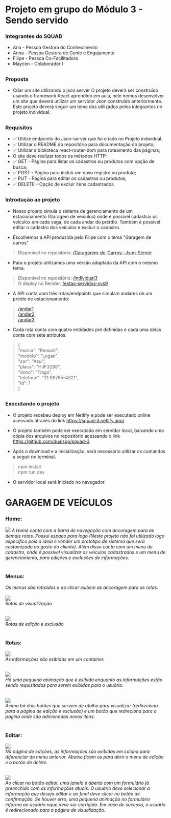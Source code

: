 # Projeto em grupo do Módulo 3 - Sendo servido

### Integrantes do SQUAD

- Ana - Pessoa Gestora do Conhecimento
- Anna - Pessoa Gestora de Gente e Engajamento
- Filipe - Pessoa Co-Facilitadora
- Maycon - Colaborador I

##

### Proposta

- Criar um site utilizando o json.server O projeto deverá ser construído usando o framework React aprendido em aula, nele iremos desenvolver um site que deverá utilizar um servidor Json construído anteriormente. Este projeto deverá seguir um tema dos utilizados pelos integrantes no projeto individual.

##

### Requisitos

- ✅ Utilize endpoints do Json-server que foi criado no Projeto individual.
- ✅ Utilizar o README do repositório para documentação do projeto;
- ✅ Utilizar a biblioteca react-router-dom para roteamento das páginas;
- O site deve realizar todos os métodos HTTP:
- ✅ GET - Página para listar os cadastros ou produtos com opção de busca;
- ✅ POST - Página para incluir um novo registro ou produto;
- ✅ PUT - Página para editar os cadastros ou produtos;
- ✅ DELETE - Opção de excluir itens cadastrados.

##

### Introdução ao projeto

- Nosso projeto simula o sistema de gerenciamento de um estacionamento (Garagem de veículos) onde é possível cadastrar os veículos em cada vaga, de cada andar do prérdio. Também é possível editar o cadastro dos veículos e excluir o cadastro.

- Escolhemos a API produzida pelo Filipe com o tema "Garagem de carros"

> Disponível no repositório: [/Garagarem-de-Carros--Json-Server](https://github.com/Lype3d/Garagem-de-Carros--Json-Server)

- Para o projeto utilizamos uma versão adaptada da API com o mesmo tema.

> Disponível no repositório: [/individual3](https://github.com/dualsgo/individual-3)<br>
> O deploy no Render:  [/estao-servidos-xvs9](https://estao-servidos-xvs9.onrender.com/)

- A API conta com três rotas/endpoints que simulam andares de um prédio de estacionamento:

 > [/andar1](https://estao-servidos-xvs9.onrender.com/andar1)<br>
> [/andar2](https://estao-servidos-xvs9.onrender.com/andar2)<br>
> [/andar3](https://estao-servidos-xvs9.onrender.com/andar3)

- Cada rota conta com quatro entidades pré definidas e cada uma delas conta com sete atributos.

> {<br>
    "marca": "Renault", <br>
    "modelo": "Logan",<br>
    "cor": "Azul",<br>
    "placa": "HJF3288",<br>
    "dono": "Tiago",<br>
    "telefone": "21 98765-4321",<br>
    "id": 1<br>
    }

##

### Executando o projeto

- O projeto recebeu deploy em Netlify e pode ser executado online acessado através do link <https://squad-3.netlify.app/>

- O projeto também pode ser executado em servidor local, baixando uma cópia dos arquivos no repositório acessando o link <https://github.com/dualsgo/squad-3>

- Após o download e a inicialização, será necessário utilizar os comandos a seguir no terminal.

>npm install<br>
>npm run dev

- O servidor local será iniciado no navegador.

##


# GARAGEM DE VEÍCULOS

### Home:
<img src="README/home.JPG">
<i>A Home conta com a barra de navegação com ancoragem para as demais rotas. Possui espaço para logo (Neste projeto não foi utilizado logo específico pois a ideia é vender um protótipo de sistema que será customizado ao gosto do cliente). Além disso conta com um menu de cadastro, onde é possível visualizar os veículos cadastrados e um menu de gerenciamento, para edições e exclusões de informações.</i><br><br>

### Menus: 
<i>Os menus são retraidos e ao clicar exibem as ancoragem para as rotas.</i><br><br>
<img src="README/menus1.JPG"><br>
<i>Rotas de visualização</i><br><br>

<img src="README/menus2.JPG"><br>
<i>Rotas de edição e exclusão</i><br><br>

### Rotas:

<img src="README/containerinfos.JPG"><br>
<i>As informações são exibidas em um container.</i><br><br>

<img src="README/animacao.JPG"><br>
<i>Há uma pequena animação que é exibida enquanto as informações estão sendo requisitadas para serem exibidas para o usuário.</i><br><br>

<img src="README/botoes.JPG"><br>
<i>Acima há dois botões que servem de atalho para visualizar (redireciona para a página de edição e exclusão) e um botão que redreciona para a página onde são adicionados novos itens.</i><br><br>

### Editar:

<img src="README/infosedit.JPG"><br>
<i>Na página de edições, as informações são exibidas em coluna para diferenciar do menu anterior. Abaixo ficam os para abrir o menu de edição e o botão de delete.</i><br><br>

<img src="README/infoseditar.JPG"><br>
<i>Ao clicar no botão editar, uma janela é aberta com um formulário já preenchido com as informações atuais. O usuário deve selecionar a informação que deseja editar e ao final deve clicar no botão de confirmação. Se houver erro, uma pequena animação no formulário informa ao usuário oque deve ser corrigido. Em caso de sucesso, o usuário é redirecionado para a página de visualização.</i><br><br>